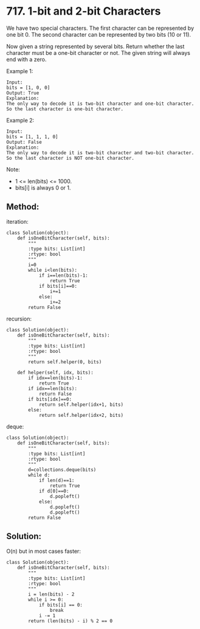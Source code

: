 # 717. 1-bit and 2-bit Characters

We have two special characters. The first character can be represented by one bit 0. The second character can be represented by two bits (10 or 11).

Now given a string represented by several bits. Return whether the last character must be a one-bit character or not. The given string will always end with a zero.

Example 1:

    Input: 
    bits = [1, 0, 0]
    Output: True
    Explanation: 
    The only way to decode it is two-bit character and one-bit character. So the last character is one-bit character.

Example 2:

    Input: 
    bits = [1, 1, 1, 0]
    Output: False
    Explanation: 
    The only way to decode it is two-bit character and two-bit character. So the last character is NOT one-bit character.

Note:

- 1 <= len(bits) <= 1000.
- bits[i] is always 0 or 1.

## Method:

iteration:

    class Solution(object):
        def isOneBitCharacter(self, bits):
            """
            :type bits: List[int]
            :rtype: bool
            """
            i=0
            while i<len(bits):
                if i==len(bits)-1:
                    return True
                if bits[i]==0:
                    i+=1
                else:
                    i+=2
            return False

recursion:

    class Solution(object):
        def isOneBitCharacter(self, bits):
            """
            :type bits: List[int]
            :rtype: bool
            """
            return self.helper(0, bits)
        
        def helper(self, idx, bits):
            if idx==len(bits)-1:
                return True
            if idx==len(bits):
                return False
            if bits[idx]==0:
                return self.helper(idx+1, bits)
            else:
                return self.helper(idx+2, bits)
                
deque:

    class Solution(object):
        def isOneBitCharacter(self, bits):
            """
            :type bits: List[int]
            :rtype: bool
            """
            d=collections.deque(bits)
            while d:
                if len(d)==1:
                    return True
                if d[0]==0:
                    d.popleft()
                else:
                    d.popleft()
                    d.popleft()
            return False
            
## Solution:

O(n) but in most cases faster:

    class Solution(object):
        def isOneBitCharacter(self, bits):
            """
            :type bits: List[int]
            :rtype: bool
            """
            i = len(bits) - 2
            while i >= 0:
                if bits[i] == 0:
                    break
                i -= 1
            return (len(bits) - i) % 2 == 0